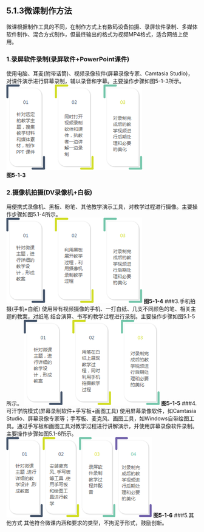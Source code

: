 ## 5.1.3微课制作方法
微课根据制作工具的不同，在制作方式上有数码设备拍摄、录屏软件录制、多媒体软件制作、混合方式制作，但最终输出的格式为视频MP4格式，适合网络上使用。
### 1.录屏软件录制\(录屏软件+PowerPoint课件\)
使用电脑、耳麦\(附带话筒\)、视频录像软件\(屏幕录像专家、Camtasia Studio\)，对课件演示进行屏幕录制，辅以录音和字幕。主要操作步骤如图5-1-3所示。
![](/assets/5-1-3.png)  
**图5-1-3**
### 2.摄像机拍摄\(DV录像机+白板\)
用便携式录像机、黑板、粉笔、其他教学演示工具，对教学过程进行摄像。主要操作步骤如图5.1-4所示。
![](/assets/5-1-5.png)
**图5-1-4**
###3.手机拍摄(手机+白纸)
使用带有视频摄像的手机、一打白纸、几支不同颜色的笔、相关主题的教案，对纸笔
结合演算、书写的教学过程进行录制。主要操作步骤如图5.1-5所示。
![](/assets/5-1-4.png)
**图5-1-5**
###4.可汗学院模式(屏幕录制软件+手写板+画图工具)
使用屏幕录像软件，如Camtasia Studio、屏幕录像专家等；手写板、麦克风、画图工具，如Windows自带绘图工具。通过手写板和画图工具对教学过程进行讲解演示，并使用屏幕录像软件录制。主要操作步骤如图5.1-6所示。
![](/assets/5-1-6.png)
**图5-1-6**
###5.其他方式
其他符合微课内涵和要求的类型，不拘泥于形式，鼓励创新。


